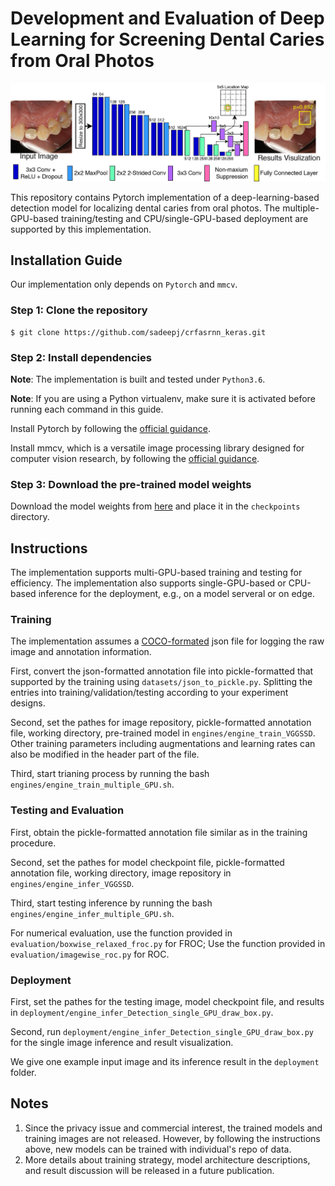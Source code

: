 # Development and Evaluation of Deep Learning for Screening Dental Caries from Oral Photos
![Ovreall Arthetecture](figure1.jpg)

This repository contains Pytorch implementation of a deep-learning-based detection model for localizing dental caries from oral photos. 
The multiple-GPU-based training/testing and CPU/single-GPU-based deployment are supported by this implementation. 


## Installation Guide
Our implementation only depends on `Pytorch` and `mmcv`. 

### Step 1: Clone the repository
```
$ git clone https://github.com/sadeepj/crfasrnn_keras.git
```

### Step 2: Install dependencies
**Note**: The implementation is built and tested under `Python3.6`.

**Note**: If you are using a Python virtualenv, make sure it is activated before running each command in this guide.

Install Pytorch by following the [official guidance](https://pytorch.org/). 

Install mmcv, which is a versatile image processing library designed for computer vision research, by following the [official guidance](https://github.com/open-mmlab/mmcv).

### Step 3: Download the pre-trained model weights
Download the model weights from [here](https://drive.google.com/file/d/1cuY783RCYNS0LwCTTGUlvMX7Z-XfKPNW/view?usp=sharing) and place it in the `checkpoints` directory.


## Instructions
The implementation supports multi-GPU-based training and testing for efficiency. The implementation also supports single-GPU-based or CPU-based inference for the deployment, e.g., on a model serveral or on edge. 

### Training
The implementation assumes a [COCO-formated](https://cocodataset.org/#format-data) json file for logging the raw image and annotation information. 

First, convert the json-formatted annotation file into pickle-formatted that supported by the training using `datasets/json_to_pickle.py`. Splitting the entries into training/validation/testing according to your experiment designs. 

Second, set the pathes for image repository, pickle-formatted annotation file, working directory, pre-trained model in `engines/engine_train_VGGSSD`. Other training parameters including augmentations and learning rates can also be modified in the header part of the file. 

Third, start trianing process by running the bash `engines/engine_train_multiple_GPU.sh`. 

### Testing and Evaluation

First, obtain the pickle-formatted annotation file similar as in the training procedure. 

Second, set the pathes for model checkpoint file, pickle-formatted annotation file, working directory, image repository in `engines/engine_infer_VGGSSD`. 

Third, start testing inference by running the bash `engines/engine_infer_multiple_GPU.sh`. 

For numerical evaluation, use the function provided in `evaluation/boxwise_relaxed_froc.py` for FROC; Use the function provided in `evaluation/imagewise_roc.py` for ROC. 

### Deployment

First, set the pathes for the testing image, model checkpoint file, and results in `deployment/engine_infer_Detection_single_GPU_draw_box.py`. 

Second, run `deployment/engine_infer_Detection_single_GPU_draw_box.py` for the single image inference and result visualization. 

We give one example input image and its inference result in the `deployment` folder.


## Notes
1. Since the privacy issue and commercial interest, the trained models and training images are not released. However, by following the instructions above, new models can be trained with individual's repo of data. 
2. More details about training strategy, model architecture descriptions, and result discussion will be released in a future publication. 
